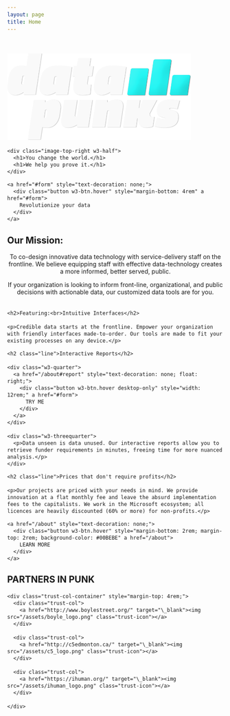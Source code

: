 ```yaml
---
layout: page
title: Home
---
```


<div class="image-container" style="margin-top: 0.9rem;">
  <div class="w3-row" style="margin-top: 3rem;">
    <div class="image-top-left w3-half">
      <img src="/assets/datapunksDark.png" id="bkg" alt="bkg-id" style="max-height:15rem; max-width: 85%;">
      </div>

    <div class="image-top-right w3-half">
      <h1>You change the world.</h1>
      <h1>We help you prove it.</h1>
    </div>
  </div>

  <div class="spacer w3-hide-small"></div>

  <div class="w3-row">

    <a href="#form" style="text-decoration: none;">
      <div class="button w3-btn.hover" style="margin-bottom: 4rem" a href="#form">
        Revolutionize your data
      </div>
    </a>
  </div>

</div>
<div class="line-large" style="padding-top: 0rem; margin-top: 0rem;"></div>
<div class="container w3-row" style="margin-top: 1rem;">

  <div class="container w3-row">
    <h2>Our Mission:</h2>
    <p style="text-align: center;"> To co-design innovative data technology with service-delivery staff on the frontline. We believe equipping staff with effective data-technology creates a more informed, better served, public.</p>
    <div class="spacer-small"></div>
    <p style="text-align: center;">If your organization is looking to inform front-line, organizational, and public decisions with actionable data, our customized data tools are for you. </p>


  </div>

  <div class="line-large" style="padding-top: 0rem; margin-top: 2rem;"></div>

  <div class="container w3-col">

    <h2>Featuring:<br>Intuitive Interfaces</h2>

    <p>Credible data starts at the frontline. Empower your organization with friendly interfaces made-to-order. Our tools are made to fit your existing processes on any device.</p>


  </div>

  <div class="container w3-col">

    <h2 class="line">Interactive Reports</h2>

    <div class="w3-quarter">
      <a href="/about#report" style="text-decoration: none; float: right;">
        <div class="button w3-btn.hover desktop-only" style="width: 12rem;" a href="#form">
          TRY ME
        </div>
      </a>
    </div>

    <div class="w3-threequarter">
      <p>Data unseen is data unused. Our interactive reports allow you to retrieve funder requirements in minutes, freeing time for more nuanced analysis.</p>
    </div>



  </div>

  <div class="container w3-col">

    <h2 class="line">Prices that don't require profits</h2>

    <p>Our projects are priced with your needs in mind. We provide innovation at a flat monthly fee and leave the absurd implementation fees to the capitalists. We work in the Microsoft ecosystem; all licences are heavily discounted (60% or more) for non-profits.</p>
  </div>

  <div class="w3-row">

    <a href="/about" style="text-decoration: none;">
      <div class="button w3-btn.hover" style="margin-bottom: 2rem; margin-top: 2rem; background-color: #00BEBE" a href="/about">
        LEARN MORE
      </div>
    </a>
  </div>
  <div class="container w3-row">
    <h2 class="line-large">PARTNERS IN PUNK</h2>

    <div class="trust-col-container" style="margin-top: 4rem;">
      <div class="trust-col">
        <a href="http://www.boylestreet.org/" target="\_blank"><img src="/assets/boyle_logo.png" class="trust-icon"></a>
      </div>

      <div class="trust-col">
        <a href="http://c5edmonton.ca/" target="\_blank"><img src="/assets/c5_logo.png" class="trust-icon"></a>
      </div>

      <div class="trust-col">
        <a href="https://ihuman.org/" target="\_blank"><img src="/assets/ihuman_logo.png" class="trust-icon"></a>
      </div>

    </div>

  </div>

</div>
